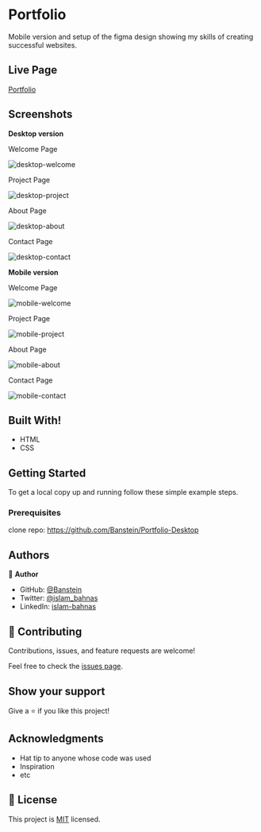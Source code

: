 # Portfolio
Mobile version and setup of the figma design showing my skills of creating successful websites.

## Live Page

[Portfolio](https://banstein.github.io/Portfolio-Desktop/)

## Screenshots

 **Desktop version**
 
 Welcome Page
 
 ![desktop-welcome](https://user-images.githubusercontent.com/35707975/144716015-d514f0eb-81b2-4a98-a16a-a548f3884137.png)

 Project Page
 
 ![desktop-project](https://user-images.githubusercontent.com/35707975/144716024-626dd820-c7b7-4f76-bd40-78b2a952a5ad.png)

 About Page
 
 ![desktop-about](https://user-images.githubusercontent.com/35707975/144716031-e9d25964-b0f5-4bc6-bccd-a7b81b0f5eb9.png)

 Contact Page
 
![desktop-contact](https://user-images.githubusercontent.com/35707975/144716041-02388053-ce4d-4bd2-99c8-7761aaf2f3e9.png)

**Mobile version**

Welcome Page

![mobile-welcome](https://user-images.githubusercontent.com/35707975/144716094-4cc4874e-1cc0-4f5c-b1bb-8c92fdbb8e54.png)

Project Page

![mobile-project](https://user-images.githubusercontent.com/35707975/144716099-59920efe-13d7-4f8c-b969-46d477acc0d4.png)

About Page

![mobile-about](https://user-images.githubusercontent.com/35707975/144716100-ef619fa4-db7a-455e-bce2-0d17ac675684.png)

Contact Page

![mobile-contact](https://user-images.githubusercontent.com/35707975/144716107-89971388-4de1-4da3-8d29-032dcdeda524.png)


## Built With!

- HTML
- CSS

## Getting Started

To get a local copy up and running follow these simple example steps.

### Prerequisites

clone repo: https://github.com/Banstein/Portfolio-Desktop

## Authors

👤 **Author**

- GitHub: [@Banstein](https://github.com/Banstein)
- Twitter: [@islam_bahnas](https://twitter.com/islam_bahnas)
- LinkedIn: [islam-bahnas](www.linkedin.com/in/islam-bahnas)


## 🤝 Contributing

Contributions, issues, and feature requests are welcome!

Feel free to check the [issues page](../../issues/).

## Show your support

Give a ⭐️ if you like this project!

## Acknowledgments

- Hat tip to anyone whose code was used
- Inspiration
- etc

## 📝 License

This project is [MIT](./LICENSE) licensed.
